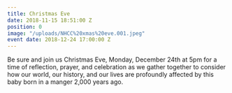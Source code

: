 ```yaml
---
title: Christmas Eve
date: 2018-11-15 18:51:00 Z
position: 0
image: "/uploads/NHCC%20xmas%20eve.001.jpeg"
event date: 2018-12-24 17:00:00 Z
---
```


Be sure and join us Christmas Eve, Monday, December 24th at 5pm for a time of reflection, prayer, and celebration as we gather together to consider how our world, our history, and our lives are profoundly affected by this baby born in a manger 2,000 years ago.